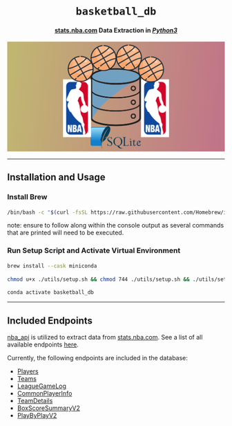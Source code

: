 <div align='center'>
    <h1><code>basketball_db</code></h1>
    <h4><a href="stats.nba.com">stats.nba.com</a> Data Extraction in <i><u>Python3</u></i></h4>
    <img src="./utils/img/logo-wide-bg.svg"/>
</div>

---

## Installation and Usage

### Install Brew

```zsh
/bin/bash -c "$(curl -fsSL https://raw.githubusercontent.com/Homebrew/install/HEAD/install.sh)"
```

note: ensure to follow along within the console output as several commands that are printed will need to be executed.

### Run Setup Script and Activate Virtual Environment

```zsh
brew install --cask miniconda
```

```zsh
chmod u+x ./utils/setup.sh && chmod 744 ./utils/setup.sh && ./utils/setup.sh
```

```zsh
conda activate basketball_db
```

---

## Included Endpoints

[nba_api](https://github.com/swar/nba_api) is utilized to extract data from [stats.nba.com](https://stats.nba.com). See a list of all available endpoints [here](https://github.com/swar/nba_api/tree/master/docs/nba_api/stats/endpoints).

Currently, the following endpoints are included in the database:

- [Players](https://github.com/swar/nba_api/blob/master/docs/nba_api/stats/static/players.md)
- [Teams](https://github.com/swar/nba_api/blob/master/docs/nba_api/stats/static/teams.md)
- [LeagueGameLog](https://github.com/swar/nba_api/blob/master/docs/nba_api/stats/endpoints/leaguegamelog.md)
- [CommonPlayerInfo](https://github.com/swar/nba_api/blob/master/docs/nba_api/stats/endpoints/commonplayerinfo.md)
- [TeamDetails](https://github.com/swar/nba_api/blob/master/docs/nba_api/stats/endpoints/teamdetails.md)
- [BoxScoreSummaryV2](https://github.com/swar/nba_api/blob/master/docs/nba_api/stats/endpoints/boxscoresummaryv2.md)
- [PlayByPlayV2](https://github.com/swar/nba_api/blob/master/docs/nba_api/stats/endpoints/playbyplayv2.md)
